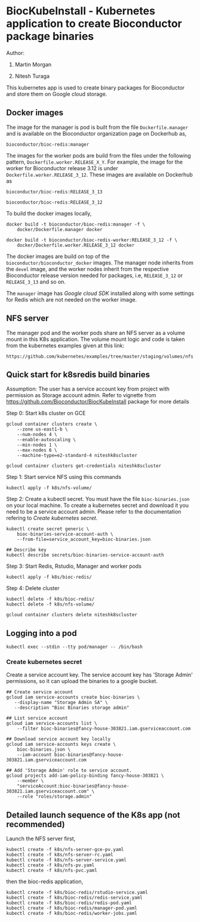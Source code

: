 # BiocKubeInstall - Kubernetes application to create Bioconductor package binaries

Author:

1. Martin Morgan

2. Nitesh Turaga

This kubernetes app is used to create binary packages for Bioconductor
and store them on Google cloud storage.

## Docker images

The image for the manager is pod is built from the file
`Dockerfile.manager` and is available on the Bioconductor organization
page on Dockerhub as,

	bioconductor/bioc-redis:manager

The images for the worker pods are build from the files under the
following pattern, `Dockerfile.worker.RELEASE_X_Y`. For example, the
image for the worker for Bioconductor release 3.12 is under
`Dockerfile.worker.RELEASE_3_12`. These images are available on
Dockerhub as

	bioconductor/bioc-redis:RELEASE_3_13

	bioconductor/bioc-redis:RELEASE_3_12

To build the docker images locally,

	docker build -t bioconductor/bioc-redis:manager -f \
		docker/Dockerfile.manager docker

	docker build -t bioconductor/bioc-redis-worker:RELEASE_3_12 -f \
		docker/Dockerfile.worker.RELEASE_3_12 docker

The docker images are build on top of the
`bioconductor/bioconductor_docker` images. The manager node inherits
from the `devel` image, and the worker nodes inherit from the
respective Bioconductor release version needed for packages, i.e,
`RELEASE_3_12` or `RELEASE_3_13` and so on.

The `manager` image has _Google cloud SDK_ installed along with some
settings for Redis which are not needed on the worker image.

## NFS server

The manager pod and the worker pods share an NFS server as a volume
mount in this K8s application. The volume mount logic and code is
taken from the kubernetes examples given at this link:

	https://github.com/kubernetes/examples/tree/master/staging/volumes/nfs

## Quick start for k8sredis build binaries

Assumption: The user has a service account key from project with
permission as Storage account admin. Refer to vignette from
https://github.com/Bioconductor/BiocKubeInstall package for more
details

Step 0: Start k8s cluster on GCE

    gcloud container clusters create \
        --zone us-east1-b \
        --num-nodes 4 \
        --enable-autoscaling \
        --min-nodes 1 \
        --max-nodes 6 \
        --machine-type=e2-standard-4 niteshk8scluster

	gcloud container clusters get-credentials niteshk8scluster

Step 1: Start service NFS using this commands

	kubectl apply -f k8s/nfs-volume/

Step 2: Create a kubectl secret. You must have the file
`bioc-binaries.json` on your local machine. To create a kubernetes
secret and download it you need to be a service account admin. Please
refer to the documentation refering to _Create kubernetes secret_.

	kubectl create secret generic \
		bioc-binaries-service-account-auth \
		--from-file=service_account_key=bioc-binaries.json

	## Describe key
	kubectl describe secrets/bioc-binaries-service-account-auth

Step 3: Start Redis, Rstudio, Manager and worker pods

	kubectl apply -f k8s/bioc-redis/

Step 4: Delete cluster

	kubectl delete -f k8s/bioc-redis/
	kubectl delete -f k8s/nfs-volume/

	gcloud container clusters delete niteshk8scluster

## Logging into a pod

	kubectl exec --stdin --tty pod/manager -- /bin/bash

### Create kubernetes secret

Create a service account key. The service account key has 'Storage
Admin' permissions, so it can upload the binaries to a google
bucket.

	## Create service account
	gcloud iam service-accounts create bioc-binaries \
	   --display-name "Storage Admin SA" \
	   --description "Bioc Binaries storage admin"

	## List service account
	gcloud iam service-accounts list \
		--filter bioc-binaries@fancy-house-303821.iam.gserviceaccount.com

	## Download service account key locally
	gcloud iam service-accounts keys create \
		bioc-binaries.json \
		--iam-account bioc-binaries@fancy-house-303821.iam.gserviceaccount.com

	## Add 'Storage Admin' role to service account.
	gcloud projects add-iam-policy-binding fancy-house-303821 \
		--member \
		"serviceAccount:bioc-binaries@fancy-house-303821.iam.gserviceaccount.com" \
		--role "roles/storage.admin"

## Detailed launch sequence of the K8s app (not recommended)

Launch the NFS server first,

	kubectl create -f k8s/nfs-server-gce-pv.yaml
	kubectl create -f k8s/nfs-server-rc.yaml
	kubectl create -f k8s/nfs-server-service.yaml
	kubectl create -f k8s/nfs-pv.yaml
	kubectl create -f k8s/nfs-pvc.yaml

then the bioc-redis application,

	kubectl create -f k8s/bioc-redis/rstudio-service.yaml
	kubectl create -f k8s/bioc-redis/redis-service.yaml
	kubectl create -f k8s/bioc-redis/redis-pod.yaml
	kubectl create -f k8s/bioc-redis/manager-pod.yaml
	kubectl create -f k8s/bioc-redis/worker-jobs.yaml

